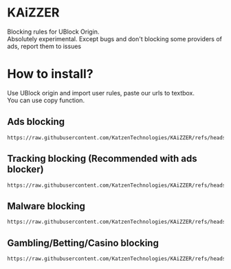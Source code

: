 # KAiZZER
Blocking rules for UBlock Origin.\
Absolutely experimental. Except bugs and don't blocking some providers of ads, report them to issues
# How to install?
Use UBlock origin and import user rules, paste our urls to textbox.\
You can use copy function.
## Ads blocking
```
https://raw.githubusercontent.com/KatzenTechnologies/KAiZZER/refs/heads/main/ads.txt
```
## Tracking blocking (Recommended with ads blocker)
```
https://raw.githubusercontent.com/KatzenTechnologies/KAiZZER/refs/heads/main/tracking.txt
```
## Malware blocking
```
https://raw.githubusercontent.com/KatzenTechnologies/KAiZZER/refs/heads/main/malware.txt
```
## Gambling/Betting/Casino blocking
```
https://raw.githubusercontent.com/KatzenTechnologies/KAiZZER/refs/heads/main/gambling.txt
```
